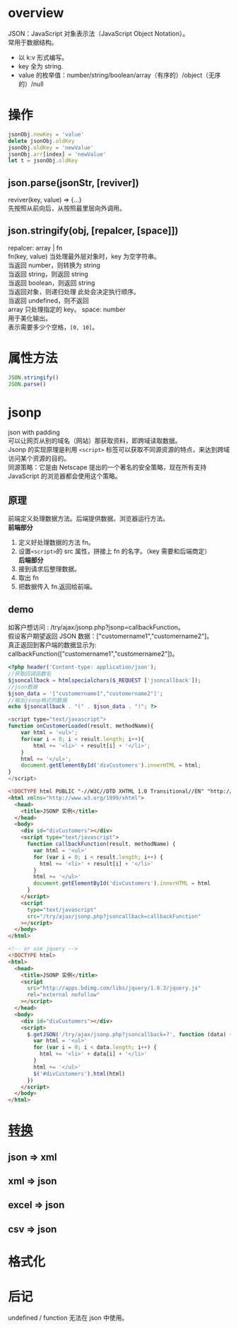 # overview

JSON：JavaScript 对象表示法（JavaScript Object Notation）。  
常用于数据结构。

- 以 k:v 形式编写。
- key 全为 string.
- value 的枚举值：number/string/boolean/array（有序的）/object（无序的）/null

# 操作

```js
jsonObj.newKey = 'value'
delete jsonObj.oldKey
jsonObj.oldKey = 'newValue'
jsonObj.arr[index] = 'newValue'
let t = jsonObj.oldKey
```

## json.parse(jsonStr, [reviver])

reviver(key, value) => {...}  
先按照从前向后，从按照最里层向外调用。

## json.stringify(obj, [repalcer, [space]])

repalcer: array | fn  
 fn(key, value) 当处理最外层对象时，key 为空字符串。  
 当返回 number，则转换为 string  
 当返回 string，则返回 string  
 当返回 boolean，则返回 string  
 当返回对象，则递归处理 此处会决定执行顺序。  
 当返回 undefined，则不返回  
 array
只处理指定的 key。
space: number  
 用于美化输出。  
 表示需要多少个空格，`[0, 10]`。

# 属性方法

```js
JSON.stringify()
JSON.parse()
```

# jsonp

json with padding  
可以让网页从别的域名（网站）那获取资料，即跨域读取数据。  
Jsonp 的实现原理是利用 `<script>` 标签可以获取不同源资源的特点，来达到跨域访问某个资源的目的。  
同源策略：它是由 Netscape 提出的一个著名的安全策略，现在所有支持 JavaScript 的浏览器都会使用这个策略。

## 原理

前端定义处理数据方法。后端提供数据。浏览器运行方法。  
**前端部分**

1. 定义好处理数据的方法 fn。
2. 设置`<script>`的 src 属性，拼接上 fn 的名字。（key 需要和后端商定）  
   **后端部分**
3. 接到请求后整理数据。
4. 取出 fn
5. 把数据传入 fn.返回给前端。

## demo

如客户想访问 :​ /try/ajax/jsonp.php?jsonp=callbackFunction​。  
假设客户期望返回 JSON 数据：​["customername1","customername2"]​。  
真正返回到客户端的数据显示为: ​callbackFunction(["customername1","customername2"])​。

```php
<?php header('Content-type: application/json');
//获取回调函数名
$jsoncallback = htmlspecialchars($_REQUEST ['jsoncallback']);
//json数据
$json_data = '["customername1","customername2"]';
//输出jsonp格式的数据
echo $jsoncallback . "(" . $json_data . ")"; ?>
```

```js
<script type="text/javascript">
function onCustomerLoaded(result, methodName){
    var html = '<ul>';
    for(var i = 0; i < result.length; i++){
        html += '<li>' + result[i] + '</li>';
    }
    html += '</ul>';
    document.getElementById('divCustomers').innerHTML = html;
}
</script>
```

```html
<!DOCTYPE html PUBLIC "-//W3C//DTD XHTML 1.0 Transitional//EN" "http://www.w3.org/TR/xhtml1/DTD/xhtml1-transitional.dtd">
<html xmlns="http://www.w3.org/1999/xhtml">
  <head>
    <title>JSONP 实例</title>
  </head>
  <body>
    <div id="divCustomers"></div>
    <script type="text/javascript">
      function callbackFunction(result, methodName) {
        var html = '<ul>'
        for (var i = 0; i < result.length; i++) {
          html += '<li>' + result[i] + '</li>'
        }
        html += '</ul>'
        document.getElementById('divCustomers').innerHTML = html
      }
    </script>
    <script
      type="text/javascript"
      src="/try/ajax/jsonp.php?jsoncallback=callbackFunction"
    ></script>
  </body>
</html>

<!-- or use jquery -->
<!DOCTYPE html>
<html>
  <head>
    <title>JSONP 实例</title>
    <script
      src="http://apps.bdimg.com/libs/jquery/1.8.3/jquery.js"
      rel="external nofollow"
    ></script>
  </head>
  <body>
    <div id="divCustomers"></div>
    <script>
      $.getJSON('/try/ajax/jsonp.php?jsoncallback=?', function (data) {
        var html = '<ul>'
        for (var i = 0; i < data.length; i++) {
          html += '<li>' + data[i] + '</li>'
        }
        html += '</ul>'
        $('#divCustomers').html(html)
      })
    </script>
  </body>
</html>
```

# [转换](/language/javascript/json-transfer.html)

## json => xml

## xml => json

## excel => json

## csv => json

# 格式化

# 后记

undefined / function 无法在 json 中使用。

